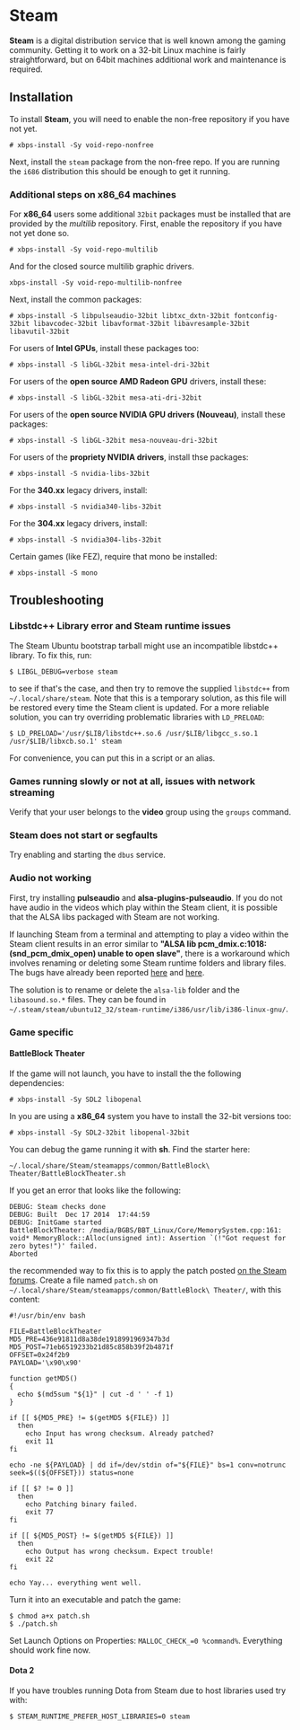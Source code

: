 # Steam

**Steam** is a digital distribution service that is well known among the gaming
community. Getting it to work on a 32-bit Linux machine is fairly
straightforward, but on 64bit machines additional work and maintenance is
required.

## Installation

To install **Steam**, you will need to enable the non-free repository if you
have not yet.

```
# xbps-install -Sy void-repo-nonfree
```

Next, install the `steam` package from the non-free repo. If you are running the
`i686` distribution this should be enough to get it running.

### Additional steps on x86_64 machines

For **x86_64** users some additional `32bit` packages must be installed that are
provided by the *multilib* repository. First, enable the repository if you have
not yet done so.

```
# xbps-install -Sy void-repo-multilib
```

And for the closed source multilib graphic drivers.

```
xbps-install -Sy void-repo-multilib-nonfree
```

Next, install the common packages:

```
# xbps-install -S libpulseaudio-32bit libtxc_dxtn-32bit fontconfig-32bit libavcodec-32bit libavformat-32bit libavresample-32bit libavutil-32bit
```

For users of **Intel GPUs**, install these packages too:

```
# xbps-install -S libGL-32bit mesa-intel-dri-32bit
```

For users of the **open source AMD Radeon GPU** drivers, install these:

```
# xbps-install -S libGL-32bit mesa-ati-dri-32bit
```

For users of the **open source NVIDIA GPU drivers (Nouveau)**, install these
packages:

```
# xbps-install -S libGL-32bit mesa-nouveau-dri-32bit
```

For users of the **propriety NVIDIA drivers**, install thse packages:

```
# xbps-install -S nvidia-libs-32bit
```

For the **340.xx** legacy drivers, install:

```
# xbps-install -S nvidia340-libs-32bit
```

For the **304.xx** legacy drivers, install:

```
# xbps-install -S nvidia304-libs-32bit
```

Certain games (like FEZ), require that mono be installed:

```
# xbps-install -S mono
```

## Troubleshooting

### Libstdc++ Library error and Steam runtime issues

The Steam Ubuntu bootstrap tarball might use an incompatible libstdc++ library.
To fix this, run:

```
$ LIBGL_DEBUG=verbose steam
```

to see if that's the case, and then try to remove the supplied `libstdc++` from
`~/.local/share/steam`. Note that this is a temporary solution, as this file
will be restored every time the Steam client is updated. For a more reliable
solution, you can try overriding problematic libraries with `LD_PRELOAD`:

```
$ LD_PRELOAD='/usr/$LIB/libstdc++.so.6 /usr/$LIB/libgcc_s.so.1 /usr/$LIB/libxcb.so.1' steam
```

For convenience, you can put this in a script or an alias.

### Games running slowly or not at all, issues with network streaming

Verify that your user belongs to the **video** group using the `groups` command.

### Steam does not start or segfaults

Try enabling and starting the `dbus` service.

### Audio not working

First, try installing **pulseaudio** and **alsa-plugins-pulseaudio**. If you do
not have audio in the videos which play within the Steam client, it is possible
that the ALSA libs packaged with Steam are not working.

If launching Steam from a terminal and attempting to play a video within the
Steam client results in an error similar to **"ALSA lib
pcm_dmix.c:1018:(snd_pcm_dmix_open) unable to open slave"**, there is a
workaround which involves renaming or deleting some Steam runtime folders and
library files. The bugs have already been reported
[here](https://github.com/ValveSoftware/steam-for-linux/issues/3376) and
[here](https://github.com/ValveSoftware/steam-for-linux/issues/3504).

The solution is to rename or delete the `alsa-lib` folder and the
`libasound.so.*` files. They can be found in
`~/.steam/steam/ubuntu12_32/steam-runtime/i386/usr/lib/i386-linux-gnu/`.

### Game specific

#### BattleBlock Theater

If the game will not launch, you have to install the the following dependencies:

```
# xbps-install -Sy SDL2 libopenal
```

In you are using a **x86_64** system you have to install the 32-bit versions
too:

```
# xbps-install -Sy SDL2-32bit libopenal-32bit
```

You can debug the game running it with **sh**. Find the starter here:

```
~/.local/share/Steam/steamapps/common/BattleBlock\ Theater/BattleBlockTheater.sh
```

If you get an error that looks like the following:

```
DEBUG: Steam checks done
DEBUG: Built  Dec 17 2014  17:44:59
DEBUG: InitGame started
BattleBlockTheater: /media/BGBS/BBT_Linux/Core/MemorySystem.cpp:161: void* MemoryBlock::Alloc(unsigned int): Assertion `(!"Got request for zero bytes!")' failed.
Aborted
```

the recommended way to fix this is to apply the patch posted [on the Steam
forums](https://steamcommunity.com/app/238460/discussions/1/451848855012217196/?ctp=3).
Create a file named `patch.sh` on
`~/.local/share/Steam/steamapps/common/BattleBlock\ Theater/`, with this
content:

```
#!/usr/bin/env bash

FILE=BattleBlockTheater
MD5_PRE=436e91811d8a38de1918991969347b3d
MD5_POST=71eb6519233b21d85c858b39f2b4871f
OFFSET=0x24f2b9
PAYLOAD='\x90\x90'

function getMD5()
{
  echo $(md5sum "${1}" | cut -d ' ' -f 1)
}

if [[ ${MD5_PRE} != $(getMD5 ${FILE}) ]]
  then
    echo Input has wrong checksum. Already patched?
    exit 11
fi

echo -ne ${PAYLOAD} | dd if=/dev/stdin of="${FILE}" bs=1 conv=notrunc seek=$((${OFFSET})) status=none

if [[ $? != 0 ]]
  then
    echo Patching binary failed.
    exit 77
fi

if [[ ${MD5_POST} != $(getMD5 ${FILE}) ]]
  then
    echo Output has wrong checksum. Expect trouble!
    exit 22
fi

echo Yay... everything went well.
```

Turn it into an executable and patch the game:

```
$ chmod a+x patch.sh
$ ./patch.sh
```

Set Launch Options on Properties: `MALLOC_CHECK_=0 %command%`. Everything should
work fine now.

#### Dota 2

If you have troubles running Dota from Steam due to host libraries used try
with:

```
$ STEAM_RUNTIME_PREFER_HOST_LIBRARIES=0 steam
```
